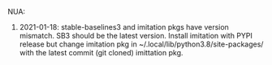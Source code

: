 NUA:
1) 2021-01-18: stable-baselines3 and imitation pkgs have version mismatch. SB3 should be the latest version. Install imitation with PYPI release but change imitation pkg in ~/.local/lib/python3.8/site-packages/ with the latest commit (git cloned) imittation pkg.